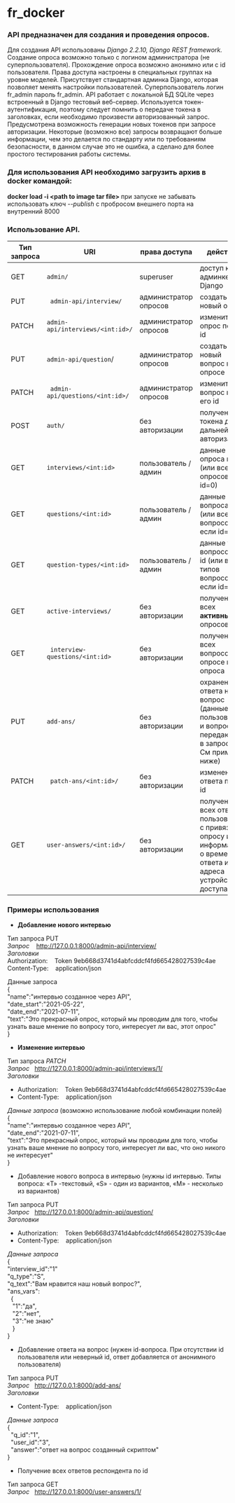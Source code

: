 # fr_docker
### API предназначен для создания и проведения опросов. 
Для создания API использованы *Django 2.2.10, Django REST framework.*
Создание опроса возможно только с логином администратора (не суперпользователя). Прохождение опроса возможно анонимно или с id пользователя. Права доступа настроены в специальных группах на уровне моделей. Присутствует стандартная админка Django, которая позволяет менять настройки пользователей. 
Суперпользователь логин fr_admin пароль fr_admin.
API работает с локальной БД SQLite через встроенный в Django тестовый веб-сервер. Используется токен-аутентификация, поэтому следует помнить о передаче токена в заголовках, если необходимо произвести авторизованный запрос. Предусмотрена возможность генерации новых токенов при запросе авторизации. 
Некоторые (возможно все) запросы возвращают больше информации, чем это делается по стандарту или по требованиям безопасности, в данном случае это не ошибка, а сделано для более простого тестирования работы системы.

### Для использования API необходимо загрузить архив в docker командой:
<b>docker load -i \<path to image tar file\> </b>
при запуске не забывать использовать ключ <i>--publish</i> с пробросом внешнего порта на внутренний 8000

### Использование API.

| Тип запроса  |  URI | права доступа  | действие  |
| ------------ | ------------ | ------------ | ------------ |
| GET |` admin/ ` | superuser  | доступ к админке Django  |
| PUT  |` admin-api/interview/`  | администратор опросов  |  создать новый опрос |
| PATCH | `admin-api/interviews/<int:id>/ ` |  администратор опросов | изменить опрос по его id  |
| PUT | `admin-api/question`/  | администратор опросов  |  создать новый вопрос в опросе |
| PATCH |` admin-api/questions/<int:id>/`  |  администратор опросов | изменить вопрос по его id  |
| POST  |` auth/ ` | без авторизации  |  получение токена для дальнейшей авторизации |
| GET  |` interviews/<int:id> ` | пользователь / админ	 | данные опроса по id (или всех опросов если id=0)  |
| GET  | `questions/<int:id>`  |  пользователь / админ	 |  данные вопроса по id (или всех вопросов если id=0) |
| GET  | `question-types/<int:id>`|  пользователь / админ	 | данные типов вопросов по id (или всех типов вопросов если id=0)   |
| GET  | `active-interviews/`  | без авторизации  | получение всех **активных** опросов   |
| GET |` interview-questions/<int:id>`  |  без авторизации |  получение id всех вопросов в опросе по id опроса  |
| PUT  |` add-ans/ ` |  без авторизации | охранение ответа на вопрос (данные пользователя и вопроса передаются в запросе. См примеры ниже)  |
| PATCH |` patch-ans/<int:id>/` |  без авторизации |  изменение ответа по его id |  
| GET |` user-answers/<int:id>/ ` |  без авторизации | получение всех ответов пользователя с привязкой к опросу и информацией о времени ответа и ip-адреса устройства доступа.  |





### Примеры использования

- **Добавление нового интервью**

Тип запроса	PUT<br>
*Запрос*	&nbsp;&nbsp; 	http://127.0.0.1:8000/admin-api/interview/<br>
*Заголовки*<br>
Authorization: &nbsp;&nbsp;   Token 9eb668d3741d4abfcddcf4fd665428027539c4ae<br>
Content-Type: &nbsp;&nbsp;    application/json<br>

Данные запроса<br>
  {<br>
"name":"интервью созданное через API",<br>
"date_start":"2021-05-22",<br>
"date_end":"2021-07-11",<br>
"text":"Это прекрасный опрос, который мы проводим для того, чтобы узнать ваше мнение по вопросу того, интересует ли вас, этот опрос"<br>
}


-  **Изменение интервью**

Тип запроса	*PATCH*<br>
*Запрос*&nbsp;&nbsp; http://127.0.0.1:8000/admin-api/interviews/1/<br>
*Заголовки*<br>
- Authorization: &nbsp;&nbsp;  Token 9eb668d3741d4abfcddcf4fd665428027539c4ae<br>
- Content-Type:  &nbsp;&nbsp;  application/json<br>

*Данные запроса*  (возможно использование любой комбинации полей)<br>
{<br>
"name":"интервью созданное через API",<br>
"date_end":"2021-07-11",<br>
"text":"Это прекрасный опрос, который мы проводим для того, чтобы узнать ваше мнение по вопросу того, интересует ли вас, что оно никого не интересует"<br>
}<br>

- Добавление нового вопроса в интервью (нужны id интервью. Типы вопроса: «T» -текстовый, «S» - один из вариантов, «M» - несколько из вариантов)

Тип запроса	PUT<br>
*Запрос*&nbsp;&nbsp; http://127.0.0.1:8000/admin-api/question/<br>
*Заголовки*<br>
- Authorization: &nbsp;&nbsp;  Token 9eb668d3741d4abfcddcf4fd665428027539c4ae<br>
- Content-Type:  &nbsp;&nbsp;  application/json<br>

*Данные запроса*<br>
{<br>
"interview_id":"1"<br>
"q_type":"S",<br>
"q_text":"Вам нравится наш новый вопрос?",<br>
"ans_vars":<br>
&nbsp;&nbsp;{<br>
&nbsp;&nbsp;            "1":"да",<br>
&nbsp;&nbsp;            "2":"нет",<br>
&nbsp;&nbsp;            "3":"не знаю"<br>
&nbsp;&nbsp;            }<br>
}<br>

- Добавление ответа на вопрос (нужен id-вопроса. При отсутствии id пользователя или неверный id, ответ добавляется от анонимного пользователя)

Тип запроса	PUT<br>
*Запрос*&nbsp;&nbsp; http://127.0.0.1:8000/add-ans/<br>
*Заголовки* <br>
- Content-Type: &nbsp;&nbsp;   application/json<br>

*Данные запроса*<br>
{<br>
&nbsp;&nbsp;"q_id":"1",<br>
&nbsp;&nbsp;"user_id":"3",<br>
&nbsp;&nbsp;"answer":"ответ на вопрос созданный скриптом"<br>
}<br>

- Получение всех ответов респондента по id<br>

Тип запроса	GET<br>
*Запрос* &nbsp;&nbsp;http://127.0.0.1:8000/user-answers/1/<br>
